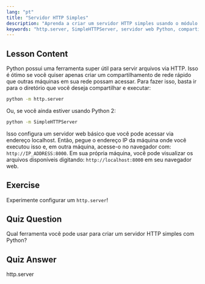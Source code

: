 ```yaml
---
lang: "pt"
title: "Servidor HTTP Simples"
description: "Aprenda a criar um servidor HTTP simples usando o módulo http.server do Python. Compartilhe arquivos rapidamente em sua rede com este tutorial de Linux para iniciantes."
keywords: "http.server, SimpleHTTPServer, servidor web Python, compartilhamento de arquivos, tutorial Linux, guia para iniciantes"
---
```


## Lesson Content

Python possui uma ferramenta super útil para servir arquivos via HTTP. Isso é ótimo se você quiser apenas criar um compartilhamento de rede rápido que outras máquinas em sua rede possam acessar. Para fazer isso, basta ir para o diretório que você deseja compartilhar e executar:

```bash
python -m http.server
```

Ou, se você ainda estiver usando Python 2:

```bash
python -m SimpleHTTPServer
```

Isso configura um servidor web básico que você pode acessar via endereço localhost. Então, pegue o endereço IP da máquina onde você executou isso e, em outra máquina, acesse-o no navegador com: `http://IP_ADDRESS:8000`. Em sua própria máquina, você pode visualizar os arquivos disponíveis digitando: `http://localhost:8000` em seu navegador web.

## Exercise

Experimente configurar um `http.server`!

## Quiz Question

Qual ferramenta você pode usar para criar um servidor HTTP simples com Python?

## Quiz Answer

http.server
